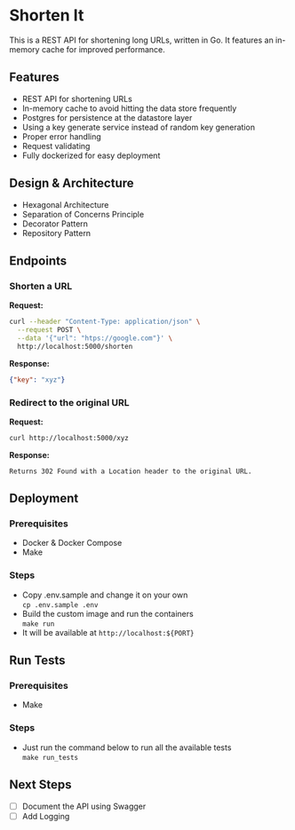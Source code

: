 # Shorten It
This is a REST API for shortening long URLs, written in Go. It features an in-memory cache for improved performance.

## Features
- REST API for shortening URLs
- In-memory cache to avoid hitting the data store frequently
- Postgres for persistence at the datastore layer
- Using a key generate service instead of random key generation
- Proper error handling 
- Request validating
- Fully dockerized for easy deployment

## Design & Architecture
- Hexagonal Architecture
- Separation of Concerns Principle
- Decorator Pattern
- Repository Pattern

## Endpoints
### Shorten a URL
**Request:**
```bash
curl --header "Content-Type: application/json" \
  --request POST \
  --data '{"url": "htps://google.com"}' \
  http://localhost:5000/shorten
```
**Response:**
```json
{"key": "xyz"}
```

### Redirect to the original URL
**Request:**
```bash
curl http://localhost:5000/xyz
```
**Response:**
```
Returns 302 Found with a Location header to the original URL.
```

## Deployment
### Prerequisites
- Docker & Docker Compose
- Make
### Steps
- Copy .env.sample and change it on your own \
`cp .env.sample .env`
- Build the custom image and run the containers \
`make run`
- It will be available at `http://localhost:${PORT}`
## Run Tests
### Prerequisites
- Make
### Steps
- Just run the command below to run all the available tests \
`make run_tests`


## Next Steps
- [ ] Document the API using Swagger
- [ ] Add Logging
